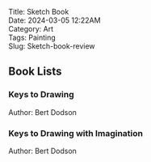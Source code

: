 Title: Sketch Book </br>
Date: 2024-03-05 12:22AM </br>
Category: Art </br>
Tags: Painting </br>
Slug: Sketch-book-review </br>

## Book Lists

### Keys to Drawing
Author: Bert Dodson


### Keys to Drawing with Imagination
Author: Bert Dodson
